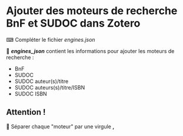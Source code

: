 # Ajouter des moteurs de recherche BnF et SUDOC dans Zotero

⌨ Compléter le fichier *engines.json*

📂 ***engines_json*** contient les informations pour ajouter les moteurs de recherche :
  - BnF
  - SUDOC
   - SUDOC auteur(s)/titre
   - SUDOC auteurs(s)/titre/ISBN
   - SUDOC ISBN

<h2>Attention !</h2>

🔎 Séparer chaque "moteur" par une virgule <b>,</b>
